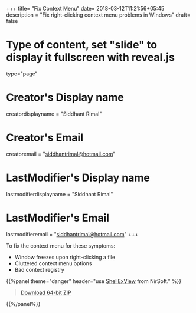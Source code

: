 +++
title= "Fix Context Menu"
date= 2018-03-12T11:21:56+05:45
description = "Fix right-clicking context menu problems in Windows"
draft= false
# Type of content, set "slide" to display it fullscreen with reveal.js
type="page"
# Creator's Display name
creatordisplayname = "Siddhant Rimal"
# Creator's Email
creatoremail = "siddhantrimal@hotmail.com"
# LastModifier's Display name
lastmodifierdisplayname = "Siddhant Rimal"
# LastModifier's Email
lastmodifieremail = "siddhantrimal@hotmail.com"
+++

To fix the context menu for these symptoms:

* Window freezes upon right-clicking a file
* Cluttered context menu options
* Bad context registry

{{%panel theme="danger" header="use [ShellExView](http://www.nirsoft.net/utils/shexview.html) from NirSoft." %}} 

> [Download 64-bit ZIP](http://www.nirsoft.net/utils/shexview-x64.zip)

{{%/panel%}}
